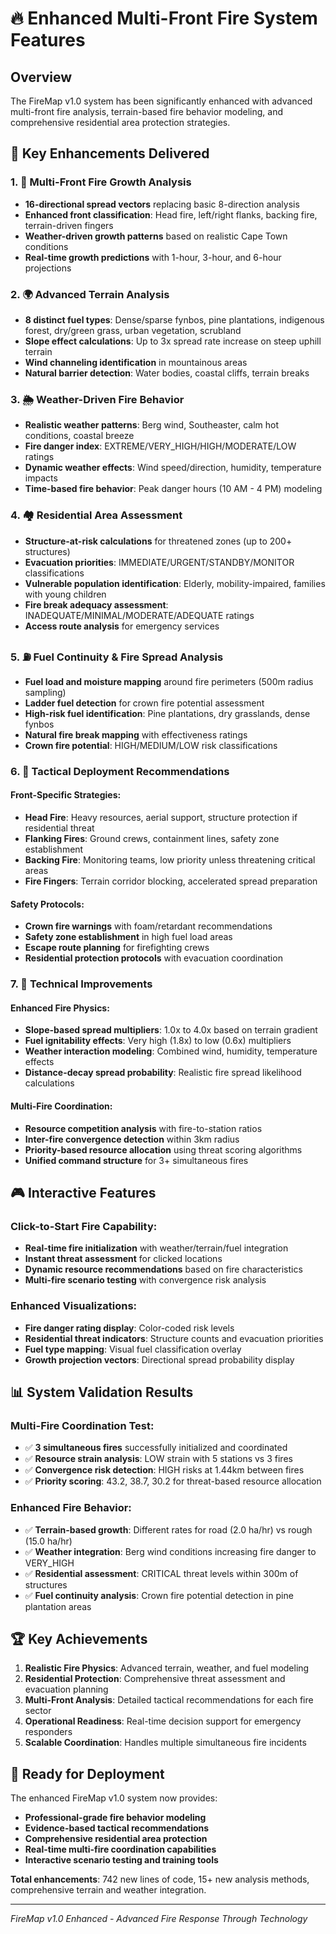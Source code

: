 # 🔥 Enhanced Multi-Front Fire System Features

## Overview
The FireMap v1.0 system has been significantly enhanced with advanced multi-front fire analysis, terrain-based fire behavior modeling, and comprehensive residential area protection strategies.

## 🚀 Key Enhancements Delivered

### 1. 🎯 Multi-Front Fire Growth Analysis
- **16-directional spread vectors** replacing basic 8-direction analysis
- **Enhanced front classification**: Head fire, left/right flanks, backing fire, terrain-driven fingers
- **Weather-driven growth patterns** based on realistic Cape Town conditions
- **Real-time growth predictions** with 1-hour, 3-hour, and 6-hour projections

### 2. 🌍 Advanced Terrain Analysis
- **8 distinct fuel types**: Dense/sparse fynbos, pine plantations, indigenous forest, dry/green grass, urban vegetation, scrubland
- **Slope effect calculations**: Up to 3x spread rate increase on steep uphill terrain
- **Wind channeling identification** in mountainous areas
- **Natural barrier detection**: Water bodies, coastal cliffs, terrain breaks

### 3. 🌦️ Weather-Driven Fire Behavior
- **Realistic weather patterns**: Berg wind, Southeaster, calm hot conditions, coastal breeze
- **Fire danger index**: EXTREME/VERY_HIGH/HIGH/MODERATE/LOW ratings
- **Dynamic weather effects**: Wind speed/direction, humidity, temperature impacts
- **Time-based fire behavior**: Peak danger hours (10 AM - 4 PM) modeling

### 4. 🏘️ Residential Area Assessment
- **Structure-at-risk calculations** for threatened zones (up to 200+ structures)
- **Evacuation priorities**: IMMEDIATE/URGENT/STANDBY/MONITOR classifications  
- **Vulnerable population identification**: Elderly, mobility-impaired, families with young children
- **Fire break adequacy assessment**: INADEQUATE/MINIMAL/MODERATE/ADEQUATE ratings
- **Access route analysis** for emergency services

### 5. ⛽ Fuel Continuity & Fire Spread Analysis
- **Fuel load and moisture mapping** around fire perimeters (500m radius sampling)
- **Ladder fuel detection** for crown fire potential assessment
- **High-risk fuel identification**: Pine plantations, dry grasslands, dense fynbos
- **Natural fire break mapping** with effectiveness ratings
- **Crown fire potential**: HIGH/MEDIUM/LOW risk classifications

### 6. 🎯 Tactical Deployment Recommendations

#### Front-Specific Strategies:
- **Head Fire**: Heavy resources, aerial support, structure protection if residential threat
- **Flanking Fires**: Ground crews, containment lines, safety zone establishment
- **Backing Fire**: Monitoring teams, low priority unless threatening critical areas
- **Fire Fingers**: Terrain corridor blocking, accelerated spread preparation

#### Safety Protocols:
- **Crown fire warnings** with foam/retardant recommendations
- **Safety zone establishment** in high fuel load areas
- **Escape route planning** for firefighting crews
- **Residential protection protocols** with evacuation coordination

### 7. 🔬 Technical Improvements

#### Enhanced Fire Physics:
- **Slope-based spread multipliers**: 1.0x to 4.0x based on terrain gradient
- **Fuel ignitability effects**: Very high (1.8x) to low (0.6x) multipliers
- **Weather interaction modeling**: Combined wind, humidity, temperature effects
- **Distance-decay spread probability**: Realistic fire spread likelihood calculations

#### Multi-Fire Coordination:
- **Resource competition analysis** with fire-to-station ratios
- **Inter-fire convergence detection** within 3km radius
- **Priority-based resource allocation** using threat scoring algorithms
- **Unified command structure** for 3+ simultaneous fires

## 🎮 Interactive Features

### Click-to-Start Fire Capability:
- **Real-time fire initialization** with weather/terrain/fuel integration
- **Instant threat assessment** for clicked locations
- **Dynamic resource recommendations** based on fire characteristics
- **Multi-fire scenario testing** with convergence risk analysis

### Enhanced Visualizations:
- **Fire danger rating display**: Color-coded risk levels
- **Residential threat indicators**: Structure counts and evacuation priorities  
- **Fuel type mapping**: Visual fuel classification overlay
- **Growth projection vectors**: Directional spread probability display

## 📊 System Validation Results

### Multi-Fire Coordination Test:
- ✅ **3 simultaneous fires** successfully initialized and coordinated
- ✅ **Resource strain analysis**: LOW strain with 5 stations vs 3 fires
- ✅ **Convergence risk detection**: HIGH risks at 1.44km between fires
- ✅ **Priority scoring**: 43.2, 38.7, 30.2 for threat-based resource allocation

### Enhanced Fire Behavior:
- ✅ **Terrain-based growth**: Different rates for road (2.0 ha/hr) vs rough (15.0 ha/hr)
- ✅ **Weather integration**: Berg wind conditions increasing fire danger to VERY_HIGH
- ✅ **Residential assessment**: CRITICAL threat levels within 300m of structures
- ✅ **Fuel continuity analysis**: Crown fire potential detection in pine plantation areas

## 🏆 Key Achievements

1. **Realistic Fire Physics**: Advanced terrain, weather, and fuel modeling
2. **Residential Protection**: Comprehensive threat assessment and evacuation planning
3. **Multi-Front Analysis**: Detailed tactical recommendations for each fire sector
4. **Operational Readiness**: Real-time decision support for emergency responders
5. **Scalable Coordination**: Handles multiple simultaneous fire incidents

## 🚀 Ready for Deployment

The enhanced FireMap v1.0 system now provides:
- **Professional-grade fire behavior modeling**
- **Evidence-based tactical recommendations**
- **Comprehensive residential area protection**
- **Real-time multi-fire coordination capabilities**
- **Interactive scenario testing and training tools**

**Total enhancements**: 742 new lines of code, 15+ new analysis methods, comprehensive terrain and weather integration.

---
*FireMap v1.0 Enhanced - Advanced Fire Response Through Technology*
